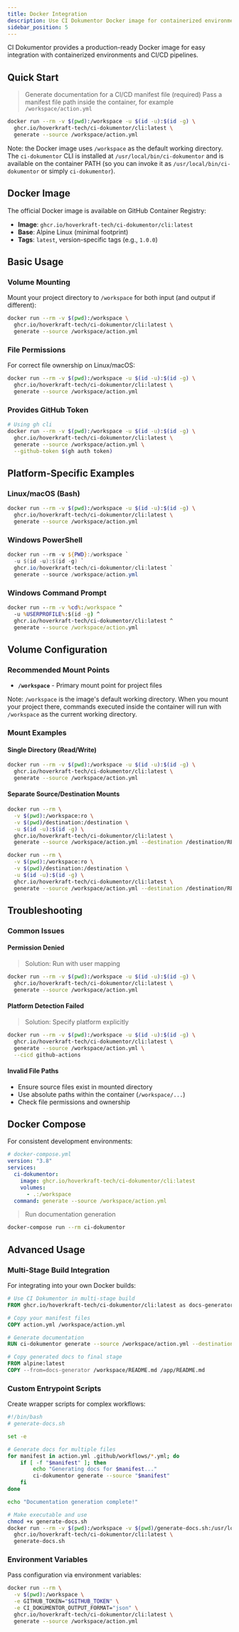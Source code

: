 ```yaml
---
title: Docker Integration
description: Use CI Dokumentor Docker image for containerized environments and CI/CD pipelines
sidebar_position: 5
---
```


CI Dokumentor provides a production-ready Docker image for easy integration with containerized environments and CI/CD pipelines.

## Quick Start

> Generate documentation for a CI/CD manifest file (required)
> Pass a manifest file path inside the container, for example `/workspace/action.yml`

```bash
docker run --rm -v $(pwd):/workspace -u $(id -u):$(id -g) \
  ghcr.io/hoverkraft-tech/ci-dokumentor/cli:latest \
  generate --source /workspace/action.yml
```

Note: the Docker image uses `/workspace` as the default working directory. The `ci-dokumentor` CLI is installed at `/usr/local/bin/ci-dokumentor` and is available on the container PATH (so you can invoke it as `/usr/local/bin/ci-dokumentor` or simply `ci-dokumentor`).

## Docker Image

The official Docker image is available on GitHub Container Registry:

- **Image**: `ghcr.io/hoverkraft-tech/ci-dokumentor/cli:latest`
- **Base**: Alpine Linux (minimal footprint)
- **Tags**: `latest`, version-specific tags (e.g., `1.0.0`)

## Basic Usage

### Volume Mounting

Mount your project directory to `/workspace` for both input (and output if different):

```bash
docker run --rm -v $(pwd):/workspace \
  ghcr.io/hoverkraft-tech/ci-dokumentor/cli:latest \
  generate --source /workspace/action.yml
```

### File Permissions

For correct file ownership on Linux/macOS:

```bash
docker run --rm -v $(pwd):/workspace -u $(id -u):$(id -g) \
  ghcr.io/hoverkraft-tech/ci-dokumentor/cli:latest \
  generate --source /workspace/action.yml
```

### Provides GitHub Token

```bash
# Using gh cli
docker run --rm -v $(pwd):/workspace -u $(id -u):$(id -g) \
  ghcr.io/hoverkraft-tech/ci-dokumentor/cli:latest \
  generate --source /workspace/action.yml \
  --github-token $(gh auth token)
```

## Platform-Specific Examples

### Linux/macOS (Bash)

```bash
docker run --rm -v $(pwd):/workspace -u $(id -u):$(id -g) \
  ghcr.io/hoverkraft-tech/ci-dokumentor/cli:latest \
  generate --source /workspace/action.yml
```

### Windows PowerShell

```powershell
docker run --rm -v ${PWD}:/workspace `
  -u $(id -u):$(id -g) `
  ghcr.io/hoverkraft-tech/ci-dokumentor/cli:latest `
  generate --source /workspace/action.yml
```

### Windows Command Prompt

```cmd
docker run --rm -v %cd%:/workspace ^
  -u %USERPROFILE%:$(id -g) ^
  ghcr.io/hoverkraft-tech/ci-dokumentor/cli:latest ^
  generate --source /workspace/action.yml
```

## Volume Configuration

### Recommended Mount Points

- **`/workspace`** - Primary mount point for project files

Note: `/workspace` is the image's default working directory. When you mount your project there, commands executed inside the container will run with `/workspace` as the current working directory.

### Mount Examples

#### Single Directory (Read/Write)

```bash
docker run --rm -v $(pwd):/workspace -u $(id -u):$(id -g) \
  ghcr.io/hoverkraft-tech/ci-dokumentor/cli:latest \
  generate --source /workspace/action.yml
```

#### Separate Source/Destination Mounts

```bash
docker run --rm \
  -v $(pwd):/workspace:ro \
  -v $(pwd)/destination:/destination \
  -u $(id -u):$(id -g) \
  ghcr.io/hoverkraft-tech/ci-dokumentor/cli:latest \
  generate --source /workspace/action.yml --destination /destination/README.md
```

```bash
docker run --rm \
  -v $(pwd):/workspace:ro \
  -v $(pwd)/destination:/destination \
  -u $(id -u):$(id -g) \
  ghcr.io/hoverkraft-tech/ci-dokumentor/cli:latest \
  generate --source /workspace/action.yml --destination /destination/README.md
```

## Troubleshooting

### Common Issues

#### Permission Denied

> Solution: Run with user mapping

```bash
docker run --rm -v $(pwd):/workspace -u $(id -u):$(id -g) \
  ghcr.io/hoverkraft-tech/ci-dokumentor/cli:latest \
  generate --source /workspace/action.yml
```

#### Platform Detection Failed

> Solution: Specify platform explicitly

```bash
docker run --rm -v $(pwd):/workspace -u $(id -u):$(id -g) \
  ghcr.io/hoverkraft-tech/ci-dokumentor/cli:latest \
  generate --source /workspace/action.yml \
  --cicd github-actions
```

#### Invalid File Paths

- Ensure source files exist in mounted directory
- Use absolute paths within the container (`/workspace/...`)
- Check file permissions and ownership

## Docker Compose

For consistent development environments:

```yaml
# docker-compose.yml
version: "3.8"
services:
  ci-dokumentor:
    image: ghcr.io/hoverkraft-tech/ci-dokumentor/cli:latest
    volumes:
      - .:/workspace
  command: generate --source /workspace/action.yml
```

> Run documentation generation

```bash
docker-compose run --rm ci-dokumentor
```

## Advanced Usage

### Multi-Stage Build Integration

For integrating into your own Docker builds:

```dockerfile
# Use CI Dokumentor in multi-stage build
FROM ghcr.io/hoverkraft-tech/ci-dokumentor/cli:latest as docs-generator

# Copy your manifest files
COPY action.yml /workspace/action.yml

# Generate documentation
RUN ci-dokumentor generate --source /workspace/action.yml --destination /workspace/README.md

# Copy generated docs to final stage
FROM alpine:latest
COPY --from=docs-generator /workspace/README.md /app/README.md
```

### Custom Entrypoint Scripts

Create wrapper scripts for complex workflows:

```bash
#!/bin/bash
# generate-docs.sh

set -e

# Generate docs for multiple files
for manifest in action.yml .github/workflows/*.yml; do
    if [ -f "$manifest" ]; then
        echo "Generating docs for $manifest..."
        ci-dokumentor generate --source "$manifest"
    fi
done

echo "Documentation generation complete!"
```

```bash
# Make executable and use
chmod +x generate-docs.sh
docker run --rm -v $(pwd):/workspace -v $(pwd)/generate-docs.sh:/usr/local/bin/generate-docs.sh \
  ghcr.io/hoverkraft-tech/ci-dokumentor/cli:latest \
  generate-docs.sh
```

### Environment Variables

Pass configuration via environment variables:

```bash
docker run --rm \
  -v $(pwd):/workspace \
  -e GITHUB_TOKEN="$GITHUB_TOKEN" \
  -e CI_DOKUMENTOR_OUTPUT_FORMAT="json" \
  ghcr.io/hoverkraft-tech/ci-dokumentor/cli:latest \
  generate --source /workspace/action.yml
```
